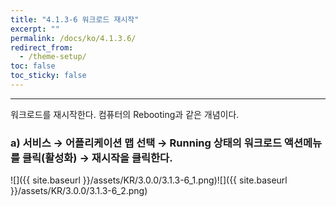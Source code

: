 ```yaml
---
title: "4.1.3-6 워크로드 재시작"
excerpt: ""
permalink: /docs/ko/4.1.3.6/
redirect_from:
  - /theme-setup/
toc: false
toc_sticky: false
---
```


---
워크로드를 재시작한다. 컴퓨터의 Rebooting과 같은 개념이다.

### a\) 서비스 → 어플리케이션 맵 선택 → Running 상태의 워크로드 액션메뉴를 클릭\(활성화\) → 재시작을 클릭한다.
![]({{ site.baseurl }}/assets/KR/3.0.0/3.1.3-6_1.png)![]({{ site.baseurl }}/assets/KR/3.0.0/3.1.3-6_2.png)
